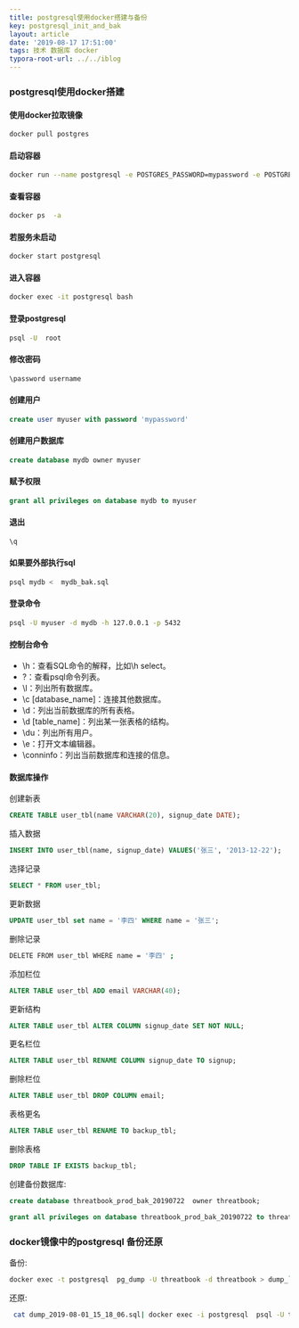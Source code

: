 ```yaml
---
title: postgresql使用docker搭建与备份
key: postgresql_init_and_bak
layout: article
date: '2019-08-17 17:51:00'
tags: 技术 数据库 docker
typora-root-url: ../../iblog
---
```


### postgresql使用docker搭建

#### 使用docker拉取镜像

```bash
docker pull postgres
```

#### 启动容器

```bash
docker run --name postgresql -e POSTGRES_PASSWORD=mypassword -e POSTGRES_USER=myuser -p 5432:5432 -v /data/db_pg:/home/data -d postgres
```

#### 查看容器

```bash
docker ps  -a
```

#### 若服务未启动

```bash
docker start postgresql
```

#### 进入容器

```bash
docker exec -it postgresql bash
```

#### 登录postgresql

```bash
psql -U  root
```

#### 修改密码

```bash
\password username
```

#### 创建用户

```sql
create user myuser with password 'mypassword'
```

#### 创建用户数据库

```sql
create database mydb owner myuser
```

#### 赋予权限

```sql
grant all privileges on database mydb to myuser
```

#### 退出

```sql
\q
```

#### 如果要外部执行sql

```sql
psql mydb <  mydb_bak.sql
```

#### 登录命令

```bash
psql -U myuser -d mydb -h 127.0.0.1 -p 5432
```

#### 控制台命令

- \h：查看SQL命令的解释，比如\h select。
- \?：查看psql命令列表。
- \l：列出所有数据库。
- \c [database_name]：连接其他数据库。
- \d：列出当前数据库的所有表格。
- \d [table_name]：列出某一张表格的结构。
- \du：列出所有用户。
- \e：打开文本编辑器。
- \conninfo：列出当前数据库和连接的信息。

#### 数据库操作

 创建新表 

```sql
CREATE TABLE user_tbl(name VARCHAR(20), signup_date DATE);
```

插入数据 

```sql
INSERT INTO user_tbl(name, signup_date) VALUES('张三', '2013-12-22');
```

 选择记录 

```sql
SELECT * FROM user_tbl;
```

更新数据 

```sql
UPDATE user_tbl set name = '李四' WHERE name = '张三';
```

删除记录 

```bash
DELETE FROM user_tbl WHERE name = '李四' ;
```

添加栏位 

```sql
ALTER TABLE user_tbl ADD email VARCHAR(40);
```

更新结构 

```sql
ALTER TABLE user_tbl ALTER COLUMN signup_date SET NOT NULL;
```

更名栏位 

```sql
ALTER TABLE user_tbl RENAME COLUMN signup_date TO signup;
```

删除栏位 

```sql
ALTER TABLE user_tbl DROP COLUMN email;
```

表格更名 

```sql
ALTER TABLE user_tbl RENAME TO backup_tbl;
```

删除表格 

```sql
DROP TABLE IF EXISTS backup_tbl;
```

创建备份数据库:

```sql
create database threatbook_prod_bak_20190722  owner threatbook;

grant all privileges on database threatbook_prod_bak_20190722 to threatbook;
```

### docker镜像中的postgresql 备份还原

备份:

```bash
docker exec -t postgresql  pg_dump -U threatbook -d threatbook > dump_`date +%Y-%m-%d"_"%H_%M_%S`.sql
```

还原:

```bash
 cat dump_2019-08-01_15_18_06.sql| docker exec -i postgresql  psql -U threatbook
```



